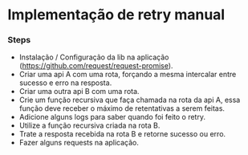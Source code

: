 # Implementação de retry manual

### Steps
* Instalação / Configuração da lib na aplicação (https://github.com/request/request-promise).
* Criar uma api A com uma rota, forçando a mesma intercalar entre sucesso e erro na resposta.
* Criar uma outra api B com uma rota.
* Crie um função recursiva que faça chamada na rota da api A, essa função deve receber o máximo de retentativas a serem feitas.
* Adicione alguns logs para saber quando foi feito o retry.
* Utilize a função recursiva criada na rota B.
* Trate a resposta recebida na rota B e retorne sucesso ou erro.
* Fazer alguns requests na aplicação.